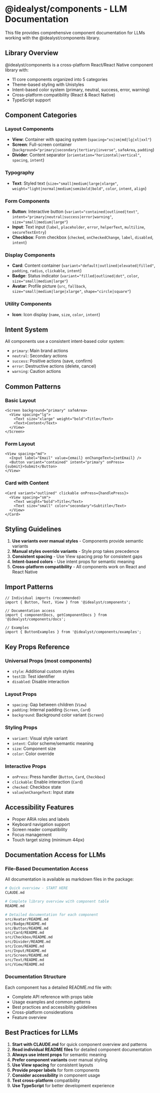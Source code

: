 # @idealyst/components - LLM Documentation

This file provides comprehensive component documentation for LLMs working with the @idealyst/components library.

## Library Overview

@idealyst/components is a cross-platform React/React Native component library with:
- 11 core components organized into 5 categories
- Theme-based styling with Unistyles
- Intent-based color system (primary, neutral, success, error, warning)
- Cross-platform compatibility (React & React Native)
- TypeScript support

## Component Categories

### Layout Components
- **View**: Container with spacing system (`spacing="xs|sm|md|lg|xl|xxl"`)
- **Screen**: Full-screen container (`background="primary|secondary|tertiary|inverse"`, `safeArea`, `padding`)
- **Divider**: Content separator (`orientation="horizontal|vertical"`, `spacing`, `intent`)

### Typography
- **Text**: Styled text (`size="small|medium|large|xlarge"`, `weight="light|normal|medium|semibold|bold"`, `color`, `intent`, `align`)

### Form Components
- **Button**: Interactive button (`variant="contained|outlined|text"`, `intent="primary|neutral|success|error|warning"`, `size="small|medium|large"`)
- **Input**: Text input (`label`, `placeholder`, `error`, `helperText`, `multiline`, `secureTextEntry`)
- **Checkbox**: Form checkbox (`checked`, `onCheckedChange`, `label`, `disabled`, `intent`)

### Display Components
- **Card**: Content container (`variant="default|outlined|elevated|filled"`, `padding`, `radius`, `clickable`, `intent`)
- **Badge**: Status indicator (`variant="filled|outlined|dot"`, `color`, `size="small|medium|large"`)
- **Avatar**: Profile picture (`src`, `fallback`, `size="small|medium|large|xlarge"`, `shape="circle|square"`)

### Utility Components
- **Icon**: Icon display (`name`, `size`, `color`, `intent`)

## Intent System

All components use a consistent intent-based color system:
- `primary`: Main brand actions
- `neutral`: Secondary actions  
- `success`: Positive actions (save, confirm)
- `error`: Destructive actions (delete, cancel)
- `warning`: Caution actions

## Common Patterns

### Basic Layout
```tsx
<Screen background="primary" safeArea>
  <View spacing="lg">
    <Text size="xlarge" weight="bold">Title</Text>
    <Text>Content</Text>
  </View>
</Screen>
```

### Form Layout
```tsx
<View spacing="md">
  <Input label="Email" value={email} onChangeText={setEmail} />
  <Button variant="contained" intent="primary" onPress={submit}>Submit</Button>
</View>
```

### Card with Content
```tsx
<Card variant="outlined" clickable onPress={handlePress}>
  <View spacing="sm">
    <Text weight="bold">Title</Text>
    <Text size="small" color="secondary">Subtitle</Text>
  </View>
</Card>
```

## Styling Guidelines

1. **Use variants over manual styles** - Components provide semantic variants
2. **Manual styles override variants** - Style prop takes precedence
3. **Consistent spacing** - Use View spacing prop for consistent gaps
4. **Intent-based colors** - Use intent props for semantic meaning
5. **Cross-platform compatibility** - All components work on React and React Native

## Import Patterns

```tsx
// Individual imports (recommended)
import { Button, Text, View } from '@idealyst/components';

// Documentation access
import { componentDocs, getComponentDocs } from '@idealyst/components/docs';

// Examples
import { ButtonExamples } from '@idealyst/components/examples';
```

## Key Props Reference

### Universal Props (most components)
- `style`: Additional custom styles
- `testID`: Test identifier
- `disabled`: Disable interaction

### Layout Props
- `spacing`: Gap between children (`View`)
- `padding`: Internal padding (`Screen`, `Card`)
- `background`: Background color variant (`Screen`)

### Styling Props
- `variant`: Visual style variant
- `intent`: Color scheme/semantic meaning
- `size`: Component size
- `color`: Color override

### Interactive Props
- `onPress`: Press handler (`Button`, `Card`, `Checkbox`)
- `clickable`: Enable interaction (`Card`)
- `checked`: Checkbox state
- `value`/`onChangeText`: Input state

## Accessibility Features

- Proper ARIA roles and labels
- Keyboard navigation support
- Screen reader compatibility
- Focus management
- Touch target sizing (minimum 44px)

## Documentation Access for LLMs

### File-Based Documentation Access
All documentation is available as markdown files in the package:

```bash
# Quick overview - START HERE
CLAUDE.md

# Complete library overview with component table
README.md

# Detailed documentation for each component
src/Avatar/README.md
src/Badge/README.md  
src/Button/README.md
src/Card/README.md
src/Checkbox/README.md
src/Divider/README.md
src/Icon/README.md
src/Input/README.md
src/Screen/README.md
src/Text/README.md
src/View/README.md
```

### Documentation Structure
Each component has a detailed README.md file with:
- Complete API reference with props table
- Usage examples and common patterns
- Best practices and accessibility guidelines
- Cross-platform considerations
- Feature overview

## Best Practices for LLMs

1. **Start with CLAUDE.md** for quick component overview and patterns
2. **Read individual README files** for detailed component documentation
3. **Always use intent props** for semantic meaning
4. **Prefer component variants** over manual styling
5. **Use View spacing** for consistent layouts
6. **Provide proper labels** for form components
7. **Consider accessibility** in component usage
8. **Test cross-platform** compatibility
9. **Use TypeScript** for better development experience